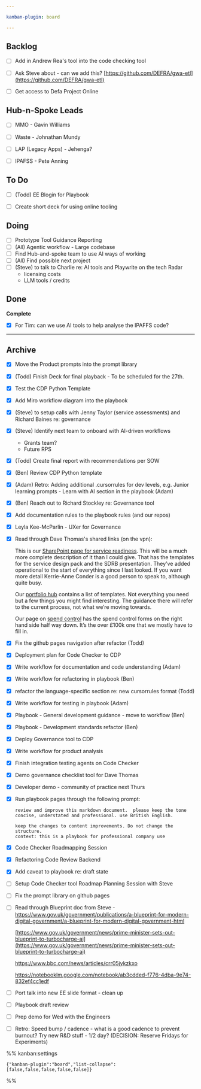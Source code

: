 ```yaml
---

kanban-plugin: board

---
```


## Backlog

- [ ] Add in Andrew Rea's tool into the code checking tool
- [ ] Ask Steve about - can we add this?
	[https://github.com/DEFRA/gwa-etl](https://github.com/DEFRA/gwa-etl)
- [ ] Get access to Defa Project Online


## Hub-n-Spoke Leads

- [ ] MMO - Gavin Williams
- [ ] Waste - Johnathan Mundy
- [ ] LAP (Legacy Apps) - Jehenga?
- [ ] IPAFSS - Pete Anning


## To Do

- [ ] (Todd) EE Blogin for Playbook
- [ ] Create short deck for using online tooling


## Doing

- [ ] Prototype Tool Guidance Reporting
- [ ] (All) Agentic workflow  - Large codebase
- [ ] Find Hub-and-spoke team to use AI ways of working
- [ ] (All) Find possible next project
- [ ] (Steve) to talk to Charlie re: AI tools and Playwrite on the tech Radar
	- licensing costs
	- LLM tools / credits


## Done

**Complete**
- [x] For Tim: can we use AI tools to help analyse the IPAFFS code?


***

## Archive

- [x] Move the Product prompts into the prompt library
- [x] (Todd) Finish Deck for final playback - To be scheduled for the 27th.
- [x] Test the CDP Python Template
- [x] Add Miro workflow diagram into the playbook
- [x] (Steve) to setup calls with Jenny Taylor (service assessments) and Richard Baines re: governance
- [x] (Steve) Identify next team to onboard with AI-driven workflows
	- Grants team?
	- Future RPS
- [x] (Todd) Create final report with recommendations per SOW
- [x] (Ben) Review CDP Python template
- [x] (Adam) Retro: Adding additional .cursorrules for dev levels, e.g. Junior learning prompts - Learn with AI section in the playbook (Adam)
- [x] (Ben) Reach out to Richard Stockley re: Governance tool
- [x] Add documentation rules to the playbook rules (and our repos)
- [x] Leyla Kee-McParlin - UXer for Governance
- [x] Read through Dave Thomas's shared links (on the vpn):
	
	This is our [SharePoint page for service readiness](https://defra.sharepoint.com/sites/Community3272/SitePages/Welcome-to-Service-Readiness-on-GIO-Connect.aspx). This will be a much more complete description of it than I could give. That has the templates for the service design pack and the SDRB presentation. They’ve added operational to the start of everything since I last looked. If you want more detail Kerrie-Anne Conder is a good person to speak to, although quite busy.
	
	Our [portfolio hub](https://defra.sharepoint.com/sites/def-ddts-portfoliohub/SitePages/Home.aspx) contains a list of templates. Not everything you need but a few things you might find interesting. The guidance there will refer to the current process, not what we’re moving towards.
	
	Our page on [spend control](https://defra.sharepoint.com/sites/def-ddts-portfoliohub/SitePages/GDS-Spend-Control-and-Assurance.aspx) has the spend control forms on the right hand side half way down. It’s the over £100k one that we mostly have to fill in.
- [x] Fix the github pages navigation after refactor (Todd)
- [x] Deployment plan for Code Checker to CDP
- [x] Write workflow for documentation and code understanding (Adam)
- [x] Write workflow for refactoring in playbook (Ben)
- [x] refactor the language-specific section re: new cursorrules format (Todd)
- [x] Write workflow for testing in playbook (Adam)
- [x] Playbook - General development guidance - move to workflow (Ben)
- [x] Playbook - Development standards refactor (Ben)
- [x] Deploy Governance tool to CDP
- [x] Write workflow for product analysis
- [x] Finish integration testing agents on Code Checker
- [x] Demo governance checklist tool for Dave Thomas
- [x] Developer demo - community of practice next Thurs
- [x] Run playbook pages through the following prompt:
	
	```
	review and improve this markdown document.  please keep the tone concise, understated and professional. use British English. 
	
	keep the changes to content improvements. Do not change the structure.  
	context: this is a playbook for professional company use
	```
- [x] Code Checker Roadmapping Session
- [x] Refactoring Code Review Backend
- [x] Add caveat to playbook re: draft state
- [ ] Setup Code Checker tool Roadmap Planning Session with Steve
- [ ] Fix the prompt library on github pages
- [ ] Read through Blueprint doc from Steve - https://www.gov.uk/government/publications/a-blueprint-for-modern-digital-government/a-blueprint-for-modern-digital-government-html
	
	[https://www.gov.uk/government/news/prime-minister-sets-out-blueprint-to-turbocharge-ai](https://www.gov.uk/government/news/prime-minister-sets-out-blueprint-to-turbocharge-ai)
	
	https://www.bbc.com/news/articles/crr05jykzkxo
	
	https://notebooklm.google.com/notebook/ab3cdded-f776-4dba-9e74-832ef4cc1edf
- [ ] Port talk into new EE slide format - clean up
- [ ] Playbook draft review
- [ ] Prep demo for Wed with the Engineers
- [ ] Retro: Speed bump / cadence - what is a good cadence to prevent burnout? Try new R&D stuff - 1/2 day? (DECISION: Reserve Fridays for Experiments)

%% kanban:settings
```
{"kanban-plugin":"board","list-collapse":[false,false,false,false,false]}
```
%%